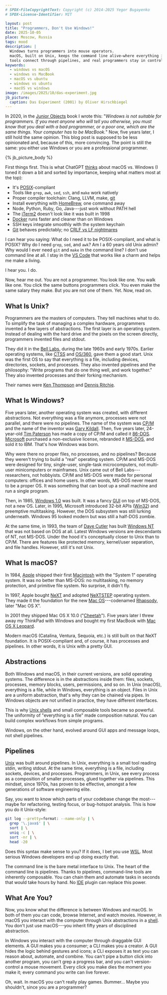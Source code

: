 ```yaml
---
# SPDX-FileCopyrightText: Copyright (c) 2014-2025 Yegor Bugayenko
# SPDX-License-Identifier: MIT

layout: post
title: "Programmers, Don't Use Windows!"
date: 2025-10-05
place: Moscow, Russia
tags: mood
description: |
  Windows turns programmers into mouse operators.
  macOS, built on Unix, keeps the command line alive—where everything is a file,
  tools connect through pipelines, and real programmers stay in control.
keywords:
  - windows vs macOS
  - windows vs MacBook
  - macOS vs ubuntu
  - windows vs ubuntu
  - macOS vs windows
image: /images/2025/10/das-experiment.jpg
jb_picture:
  caption: Das Experiment (2001) by Oliver Hirschbiegel
---
```


In 2020, in the [Junior Objects](/books/junior-objects) book I wrote this:
  "_Windows is not suitable for programmers.
  If you meet anyone who will tell you otherwise, you must know that you deal with a bad programmer, or a poor one, which are the same things.
  Your computer has to be MacBook._"
Now, five years later, I still hold the same opinion.
This blog post is supposed to be less opinionated and, because of this, more convincing.
The point is still the same: you either use Windows or you are a professional programmer.

<!--more-->

{% jb_picture_body %}

First things first.
This is what ChatGPT [thinks][chat] about macOS vs. Windows (I toned it down a bit and sorted by importance, keeping what matters most at the top):

* It's [POSIX]-compliant
* Tools like `grep`, `awk`, `sed`, `ssh`, and `make` work natively
* Proper compiler toolchain: Clang, LLVM, make, [git][Git]
* Install everything with [HomeBrew], one command away
* Node, Python, Ruby, Go, Java---just work without PATH hell
* The [iTerm2] doesn't look like it was built in 1998
* [Docker] runs faster and cleaner than on Windows
* SSH keys integrate smoothly with the system keychain
* [Git] behaves predictably; no [CRLF vs LF nightmares]

I can hear you saying:
What do I need it to be POSIX-compliant, and what is POSIX?
Why do I need `grep`, `sed`, and `awk`?
Am I a 60 years old Unix admin?
Why would I ever need `git` and `make` in the command line?
I don't use command line at all.
I stay in the [VS Code] that works like a charm and helps me make a living.

I hear you. I do.

Now, hear me out.
You are not a programmer.
You look like one.
You walk like one.
You click the same buttons programmers click.
You even make the same salary they make.
But you are not one of them.
Yet.
Now, read on.

## What Is Unix?

Programmers are the masters of computers.
They tell machines what to do.
To simplify the task of managing a complex hardware, programmers invented a few layers of abstractions.
The first layer is an operating system.
Instead of dealing with the hard drive and the pixels on the screen directly, programmers invented files and stdout.

They did it in the [Bell Labs], during the late 1960s and early 1970s.
Earlier operating systems, like [CTSS] and [OS/360], gave them a good start.
Unix was the first OS to say that everything is a file, including devices, directories, sockets, and processes.
They also invented pipelines and the philosophy: "Write programs that do one thing well, and work together."
They also invented processes and their forking mechanism.

Their names were [Ken Thompson] and [Dennis Ritchie].

## What Is Windows?

Five years later, another operating system was created, with different abstractions.
Not everything was a file anymore, processes were not parallel, and there were no pipelines.
The name of the system was [CP/M] and the name of the inventor was [Gary Kildall].
Then, five years later, 24-year-old [Tim Paterson] has made a copy of CP/M and called it [86-DOS].
[Microsoft] purchased a non-exclusive license, rebranded it [MS-DOS], and sold it to IBM.
That's how Windows was born.

Why were there no proper files, no processes, and no pipelines?
Because they weren't trying to build a "real" operating system.
CP/M and MS-DOS were designed for tiny, single-user, single-task microcomputers, not multi-user minicomputers or mainframes.
Unix came out of Bell Labs---researchers, not hobbyists.
CP/M and MS-DOS were made for personal computers: offices and home users.
In other words, MS-DOS never meant to be a proper OS.
It was something that can boot up a small machine and run a single program.

Then, in 1985, [Windows 1.0] was built.
It was a fancy [GUI] on top of MS-DOS, not a new OS.
Later, in 1995, Microsoft introduced 32-bit APIs ([Win32]) and preemptive multitasking.
However, the DOS subsystem was still lurking underneath.
Windows 95 looked modern but was still a half-DOS zombie.

At the same time, in 1993, the team of [Dave Cutler] has built [Windows NT] that was not based on DOS at all.
Latest Windows versions are descendants of NT, not MS-DOS.
Under the hood it's conceptually closer to Unix than to CP/M.
There are features like protected memory, kernel/user separation, and file handles.
However, still it's not Unix.

## What Is macOS?

In 1984, [Apple] shipped their first [Macintosh] with the "System 1" operating system.
It was no better than MS-DOS: no multitasking, no memory protection, and primitive file system.
No surprise, it didn't fly.

In 1997, Apple bought [NeXT] and adopted [NeXTSTEP] operating system.
They made it the foundation for the new [Mac OS]---codenamed [Rhapsody], later "Mac OS X".

In 2001 they shipped Mac OS X 10.0 ("[Cheetah]").
Five years later I threw away my ThinkPad with Windows and bought my first MacBook with [Mac OS X Leopard].

Modern macOS (Catalina, Ventura, Sequoia, etc.) is still built on that NeXT foundation.
It is POSIX-compliant and, of course, it has processes and pipelines.
In other words, it is Unix with a pretty GUI.

## Abstractions

Both Windows and macOS, in their current versions, are solid operating systems.
The difference is in the abstractions inside them: files, sockets, processes, memory blocks, users, permissions, and so on.
In Unix (macOS), everything is a file, while in Windows, everything is an object.
Files in Unix are a uniform abstraction, that's why they can be chained via pipes.
In Windows objects are not unified in practice, they have different interfaces.

This is why [Unix shells][shell] and small composable tools became so powerful.
The uniformity of "everything is a file" made composition natural.
You can build complex workflows from simple programs.

Windows, on the other hand, evolved around GUI apps and message loops, not shell pipelines.

## Pipelines

[Unix] was built around pipelines.
In Unix, everything is a small tool reading stdin, writing stdout.
At the same time, everything is a file, including sockets, devices, and processes.
Programmers, in Unix, see every process as a composition of smaller processes, glued together via pipelines.
This mindset, since 1970s, has proven to be effective, amongst a few generations of software engineering elite.

Say, you want to know which parts of your codebase change the most---maybe for refactoring, testing focus, or bug-hotspot analysis.
This is how you do it Unix-style:

```bash
git log --pretty=format: --name-only | \
  grep '\.java$' | \
  sort | \
  uniq -c | \
  sort -nr | \
  head -20
```

Does this syntax make sense to you?
If it does, I bet you use [WSL].
Most serious Windows developers end up doing exactly that.

The command line is the bare metal interface to Unix.
The heart of the command line is pipelines.
Thanks to pipelines, command-line tools are inherently composable.
You can chain them and automate tasks in seconds that would take hours by hand.
No [IDE] plugin can replace this power.

## What Are You?

Now, you know what the difference is between Windows and macOS.
In both of them you can code, browse Internet, and watch movies.
However, in macOS you interact with the computer through Unix abstractions in a [shell].
You don't just use macOS---you inherit fifty years of disciplined abstraction.

In Windows you interact with the computer through draggable GUI elements.
A GUI makes you a consumer; a CLI makes you a creator.
A GUI hides the logic behind gestures and icons; a CLI exposes it as text you can reason about, automate, and combine.
You can't pipe a button click into another program, you can't grep a progress bar, and you can't version-control a mouse movement.
Every click you make dies the moment you make it; every command you write can live forever.

Oh, wait.
In macOS you can't really play games.
Bummer...
Maybe you shouldn't, since you are a programmer?

[chat]: https://chatgpt.com/share/68e2770a-79d8-8007-96d1-3722d4d3cfcd
[WSL]: https://en.wikipedia.org/wiki/Windows_Subsystem_for_Linux
[POSIX]: https://en.wikipedia.org/wiki/POSIX
[MS-DOS]: https://en.wikipedia.org/wiki/MS-DOS
[iTerm2]: https://iterm2.com/
[CRLF vs LF nightmares]: https://stackoverflow.com/questions/1552749/difference-between-cr-lf-lf-and-cr-line-break-types
[Docker]: https://www.docker.com/
[Git]: https://git-scm.com/
[HomeBrew]: https://brew.sh/
[VS Code]: https://code.visualstudio.com/
[Unix]: https://en.wikipedia.org/wiki/Unix
[Ken Thompson]: https://en.wikipedia.org/wiki/Ken_Thompson
[Dennis Ritchie]: https://en.wikipedia.org/wiki/Dennis_Ritchie
[Tim Paterson]: https://en.wikipedia.org/wiki/Tim_Paterson
[Gary Kildall]: https://en.wikipedia.org/wiki/Gary_Kildall
[86-DOS]: https://en.wikipedia.org/wiki/86-DOS
[CP/M]: https://en.wikipedia.org/wiki/CP/M
[Microsoft]: https://www.microsoft.com/
[CTSS]: https://en.wikipedia.org/wiki/Compatible_Time-Sharing_System
[OS/360]: https://en.wikipedia.org/wiki/OS/360_and_successors
[Bell Labs]: https://en.wikipedia.org/wiki/Bell_Labs
[Dave Cutler]: https://en.wikipedia.org/wiki/Dave_Cutler
[Windows 1.0]: https://en.wikipedia.org/wiki/Windows_1.0
[Win32]: https://en.wikipedia.org/wiki/Windows_API
[Windows NT]: https://en.wikipedia.org/wiki/Windows_NT
[Mac OS X Leopard]: https://en.wikipedia.org/wiki/Mac_OS_X_Leopard
[Macintosh]: https://en.wikipedia.org/wiki/Macintosh_128K
[NeXTSTEP]: https://en.wikipedia.org/wiki/NeXTSTEP
[Windows 95]: https://en.wikipedia.org/wiki/Windows_95
[IDE]: https://en.wikipedia.org/wiki/Integrated_development_environment
[Apple]: https://www.apple.com/
[NeXT]: https://en.wikipedia.org/wiki/NeXT
[Mac OS]: https://en.wikipedia.org/wiki/MacOS
[Rhapsody]: https://en.wikipedia.org/wiki/Rhapsody_(operating_system)
[Cheetah]: https://en.wikipedia.org/wiki/Mac_OS_X_10.0
[GUI]: https://en.wikipedia.org/wiki/Graphical_user_interface
[ThinkPad]: https://en.wikipedia.org/wiki/ThinkPad
[shell]: https://en.wikipedia.org/wiki/Unix_shell
